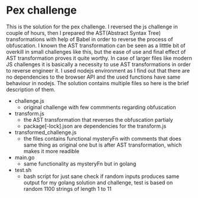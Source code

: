 
# Pex challenge

This is the solution for the pex challenge. I reversed the js challenge in couple of hours, then I prepared the AST(Abstract Syntax Tree) transformations with help of Babel in order to reverse the process of obfuscation.
I known the AST transformation can be seen as a litttle bit of overkill in small challenges like this, but the ease of use and final effect of AST transformation proves it quite worthy.
In case of larger files like modern JS challenges it is basically a necessity to use AST transformations in order to reverse engineer it. 
I used nodejs environment as I find out that there are no dependencies to the browser API and the used functions have same behaviour in nodejs. 
The solution contains multiple files so here is the brief description of them. 

-   challenge.js
    -   original challenge with few commments regarding obfuscation
-   transform.js
    -   the AST transformation that reverses the obfuscation partialy
    -   package[-lock].json are dependencies for the transform.js
-   transformed_challenge.js
    -   the files contains functional mysteryFn with comments that does same thing as original one but is after AST transformation, which makes it more readible
-   main.go
    -   same functionality as mysteryFn but in golang
-   test.sh
    -   bash script for just sane check if random inputs produces same output for my golang solution and challenge, test is based on random 1100 strings of length 1 to 11 

